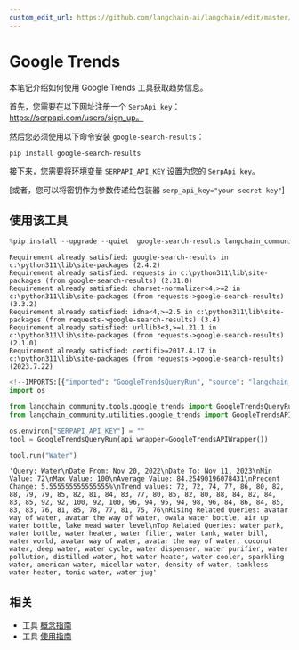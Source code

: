 ```yaml
---
custom_edit_url: https://github.com/langchain-ai/langchain/edit/master/docs/docs/integrations/tools/google_trends.ipynb
---
```

# Google Trends

本笔记介绍如何使用 Google Trends 工具获取趋势信息。

首先，您需要在以下网址注册一个 `SerpApi key`：https://serpapi.com/users/sign_up。

然后您必须使用以下命令安装 `google-search-results`：

`pip install google-search-results`

接下来，您需要将环境变量 `SERPAPI_API_KEY` 设置为您的 `SerpApi key`。

[或者，您可以将密钥作为参数传递给包装器 `serp_api_key="your secret key"`]

## 使用该工具


```python
%pip install --upgrade --quiet  google-search-results langchain_community
```
```output
Requirement already satisfied: google-search-results in c:\python311\lib\site-packages (2.4.2)
Requirement already satisfied: requests in c:\python311\lib\site-packages (from google-search-results) (2.31.0)
Requirement already satisfied: charset-normalizer<4,>=2 in c:\python311\lib\site-packages (from requests->google-search-results) (3.3.2)
Requirement already satisfied: idna<4,>=2.5 in c:\python311\lib\site-packages (from requests->google-search-results) (3.4)
Requirement already satisfied: urllib3<3,>=1.21.1 in c:\python311\lib\site-packages (from requests->google-search-results) (2.1.0)
Requirement already satisfied: certifi>=2017.4.17 in c:\python311\lib\site-packages (from requests->google-search-results) (2023.7.22)
```

```python
<!--IMPORTS:[{"imported": "GoogleTrendsQueryRun", "source": "langchain_community.tools.google_trends", "docs": "https://python.langchain.com/api_reference/community/tools/langchain_community.tools.google_trends.tool.GoogleTrendsQueryRun.html", "title": "Google Trends"}, {"imported": "GoogleTrendsAPIWrapper", "source": "langchain_community.utilities.google_trends", "docs": "https://python.langchain.com/api_reference/community/utilities/langchain_community.utilities.google_trends.GoogleTrendsAPIWrapper.html", "title": "Google Trends"}]-->
import os

from langchain_community.tools.google_trends import GoogleTrendsQueryRun
from langchain_community.utilities.google_trends import GoogleTrendsAPIWrapper

os.environ["SERPAPI_API_KEY"] = ""
tool = GoogleTrendsQueryRun(api_wrapper=GoogleTrendsAPIWrapper())
```


```python
tool.run("Water")
```



```output
'Query: Water\nDate From: Nov 20, 2022\nDate To: Nov 11, 2023\nMin Value: 72\nMax Value: 100\nAverage Value: 84.25490196078431\nPrecent Change: 5.555555555555555%\nTrend values: 72, 72, 74, 77, 86, 80, 82, 88, 79, 79, 85, 82, 81, 84, 83, 77, 80, 85, 82, 80, 88, 84, 82, 84, 83, 85, 92, 92, 100, 92, 100, 96, 94, 95, 94, 98, 96, 84, 86, 84, 85, 83, 83, 76, 81, 85, 78, 77, 81, 75, 76\nRising Related Queries: avatar way of water, avatar the way of water, owala water bottle, air up water bottle, lake mead water level\nTop Related Queries: water park, water bottle, water heater, water filter, water tank, water bill, water world, avatar way of water, avatar the way of water, coconut water, deep water, water cycle, water dispenser, water purifier, water pollution, distilled water, hot water heater, water cooler, sparkling water, american water, micellar water, density of water, tankless water heater, tonic water, water jug'
```



## 相关

- 工具 [概念指南](/docs/concepts/#tools)
- 工具 [使用指南](/docs/how_to/#tools)
